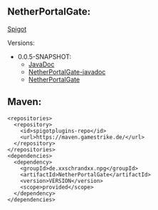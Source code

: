 ## NetherPortalGate:
[Spigot](https://www.spigotmc.org/resources/netherportalgate.72065/)

Versions:
  * 0.0.5-SNAPSHOT:
    * [JavaDoc](https://maven.gamestrike.de/docs/NetherPortalGate/0.0.5-SNAPSHOT/apidocs/)
    * [NetherPortalGate-javadoc](https://maven.gamestrike.de/docs/NetherPortalGate/0.0.5-SNAPSHOT/NetherPortalGate-0.0.5-SNAPSHOT-javadoc.jar)
    * [NetherPortalGate](https://maven.gamestrike.de/docs/NetherPortalGate/0.0.5-SNAPSHOT/NetherPortalGate-0.0.5-SNAPSHOT.jar)

## Maven:
```
<repositories>
  <repository>
    <id>spigotplugins-repo</id>
    <url>https://maven.gamestrike.de/</url>
  </repository>
</repositories>
<dependencies>
  <dependency>
    <groupId>de.xxschrandxx.npg</groupId>
    <artifactId>NetherPortalGate</artifactId>
    <version>VERSION</version>
    <scope>provided</scope>
  </dependency>
</dependencies>
```